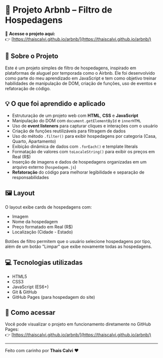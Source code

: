 # 🌴 Projeto Arbnb – Filtro de Hospedagens

🔗 **Acesse o projeto aqui:**  
👉 [https://thaiscalvi.github.io/arbnb/](https://thaiscalvi.github.io/arbnb/)

## 📌 Sobre o Projeto

Este é um projeto simples de filtro de hospedagens, inspirado em plataformas de aluguel por temporada como o Airbnb. Ele foi desenvolvido como parte do meu aprendizado em JavaScript e tem como objetivo treinar habilidades de manipulação de DOM, criação de funções, uso de eventos e refatoração de código.

## 💡 O que foi aprendido e aplicado

- Estruturação de um projeto web com **HTML**, **CSS** e **JavaScript**
- Manipulação do DOM com `document.getElementById` e `innerHTML`
- Uso de **event listeners** para capturar cliques e interações com o usuário
- Criação de funções reutilizáveis para filtragem de dados
- Uso do método `.filter()` para exibir hospedagens por categoria (Casa, Quarto, Apartamento)
- Exibição dinâmica de dados com `.forEach()` e template literals
- Formatação de valores com `toLocaleString()` para exibir os preços em Real (R$)
- Inserção de imagens e dados de hospedagens organizadas em um arquivo externo (`hospedagem.js`)
- **Refatoração** do código para melhorar legibilidade e separação de responsabilidades

## 🖼️ Layout

O layout exibe cards de hospedagens com:
- Imagem
- Nome da hospedagem
- Preço formatado em Real (R$)
- Localização (Cidade - Estado)

Botões de filtro permitem que o usuário selecione hospedagens por tipo, além de um botão "Limpar" que exibe novamente todas as hospedagens.

## 💻 Tecnologias utilizadas

- HTML5  
- CSS3  
- JavaScript (ES6+)  
- Git & GitHub  
- GitHub Pages (para hospedagem do site)

## 🚀 Como acessar

Você pode visualizar o projeto em funcionamento diretamente no GitHub Pages:  
👉 [https://thaiscalvi.github.io/arbnb/](https://thaiscalvi.github.io/arbnb/)

---

Feito com carinho por **Thais Calvi** ❤️
